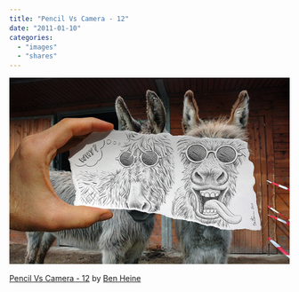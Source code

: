 ```yaml
---
title: "Pencil Vs Camera - 12"
date: "2011-01-10"
categories: 
  - "images"
  - "shares"
---
```


![](images/tumblr_lem2afL0U91qz4vrlo1_640.jpg)

[Pencil Vs Camera - 12](http://www.flickr.com/photos/benheine/4561195225/) by [Ben Heine](http://flickr.com/photos/benheine)
